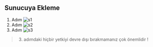 ## Sunucuya Ekleme


1. Adım
![s1](https://github.com/Deja-Vu1/WeatherBot/Img/add2server/s1.png)
2. Adım
![s2](https://github.com/Deja-Vu1/WeatherBot/Img/add2server/s2.png)
3. Adım
![s3](https://github.com/Deja-Vu1/WeatherBot/Img/add2server/s1.png)
> 3. adımdaki hiçbir yetkiyi devre dışı bırakmamanız çok önemlidir !